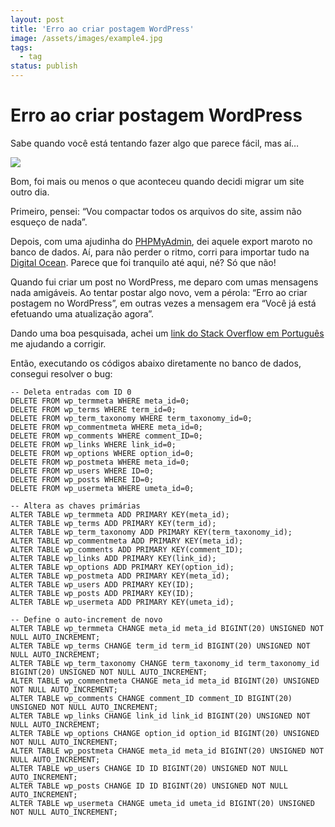 ```yaml
---
layout: post
title: 'Erro ao criar postagem WordPress'
image: /assets/images/example4.jpg
tags:
  - tag
status: publish
---
```

# Erro ao criar postagem WordPress

Sabe quando você está tentando fazer algo que parece fácil, mas aí…

![](https://gabrielcano.com.br/wp-content/uploads/2023/09/image-1.png)

Bom, foi mais ou menos o que aconteceu quando decidi migrar um site outro dia.

Primeiro, pensei: “Vou compactar todos os arquivos do site, assim não esqueço de nada”.

Depois, com uma ajudinha do  [PHPMyAdmin](https://www.phpmyadmin.net/), dei aquele export maroto no banco de dados. Aí, para não perder o ritmo, corri para importar tudo na  [Digital Ocean](https://www.digitalocean.com/). Parece que foi tranquilo até aqui, né? Só que não!

Quando fui criar um post no WordPress, me deparo com umas mensagens nada amigáveis. Ao tentar postar algo novo, vem a pérola: “Erro ao criar postagem no WordPress”, em outras vezes a mensagem era “Você já está efetuando uma atualização agora”.

Dando uma boa pesquisada, achei um  [link do Stack Overflow em Português](https://pt.stackoverflow.com/questions/165870/erro-ao-criar-postagem-wordpress)  me ajudando a corrigir.

Então, executando os códigos abaixo diretamente no banco de dados, consegui resolver o bug:

```
-- Deleta entradas com ID 0
DELETE FROM wp_termmeta WHERE meta_id=0; 
DELETE FROM wp_terms WHERE term_id=0; 
DELETE FROM wp_term_taxonomy WHERE term_taxonomy_id=0; 
DELETE FROM wp_commentmeta WHERE meta_id=0; 
DELETE FROM wp_comments WHERE comment_ID=0; 
DELETE FROM wp_links WHERE link_id=0; 
DELETE FROM wp_options WHERE option_id=0; 
DELETE FROM wp_postmeta WHERE meta_id=0; 
DELETE FROM wp_users WHERE ID=0; 
DELETE FROM wp_posts WHERE ID=0; 
DELETE FROM wp_usermeta WHERE umeta_id=0;

-- Altera as chaves primárias
ALTER TABLE wp_termmeta ADD PRIMARY KEY(meta_id); 
ALTER TABLE wp_terms ADD PRIMARY KEY(term_id); 
ALTER TABLE wp_term_taxonomy ADD PRIMARY KEY(term_taxonomy_id); 
ALTER TABLE wp_commentmeta ADD PRIMARY KEY(meta_id); 
ALTER TABLE wp_comments ADD PRIMARY KEY(comment_ID); 
ALTER TABLE wp_links ADD PRIMARY KEY(link_id); 
ALTER TABLE wp_options ADD PRIMARY KEY(option_id); 
ALTER TABLE wp_postmeta ADD PRIMARY KEY(meta_id); 
ALTER TABLE wp_users ADD PRIMARY KEY(ID); 
ALTER TABLE wp_posts ADD PRIMARY KEY(ID); 
ALTER TABLE wp_usermeta ADD PRIMARY KEY(umeta_id);

-- Define o auto-increment de novo
ALTER TABLE wp_termmeta CHANGE meta_id meta_id BIGINT(20) UNSIGNED NOT NULL AUTO_INCREMENT; 
ALTER TABLE wp_terms CHANGE term_id term_id BIGINT(20) UNSIGNED NOT NULL AUTO_INCREMENT; 
ALTER TABLE wp_term_taxonomy CHANGE term_taxonomy_id term_taxonomy_id BIGINT(20) UNSIGNED NOT NULL AUTO_INCREMENT; 
ALTER TABLE wp_commentmeta CHANGE meta_id meta_id BIGINT(20) UNSIGNED NOT NULL AUTO_INCREMENT; 
ALTER TABLE wp_comments CHANGE comment_ID comment_ID BIGINT(20) UNSIGNED NOT NULL AUTO_INCREMENT; 
ALTER TABLE wp_links CHANGE link_id link_id BIGINT(20) UNSIGNED NOT NULL AUTO_INCREMENT; 
ALTER TABLE wp_options CHANGE option_id option_id BIGINT(20) UNSIGNED NOT NULL AUTO_INCREMENT; 
ALTER TABLE wp_postmeta CHANGE meta_id meta_id BIGINT(20) UNSIGNED NOT NULL AUTO_INCREMENT; 
ALTER TABLE wp_users CHANGE ID ID BIGINT(20) UNSIGNED NOT NULL AUTO_INCREMENT; 
ALTER TABLE wp_posts CHANGE ID ID BIGINT(20) UNSIGNED NOT NULL AUTO_INCREMENT; 
ALTER TABLE wp_usermeta CHANGE umeta_id umeta_id BIGINT(20) UNSIGNED NOT NULL AUTO_INCREMENT;
```